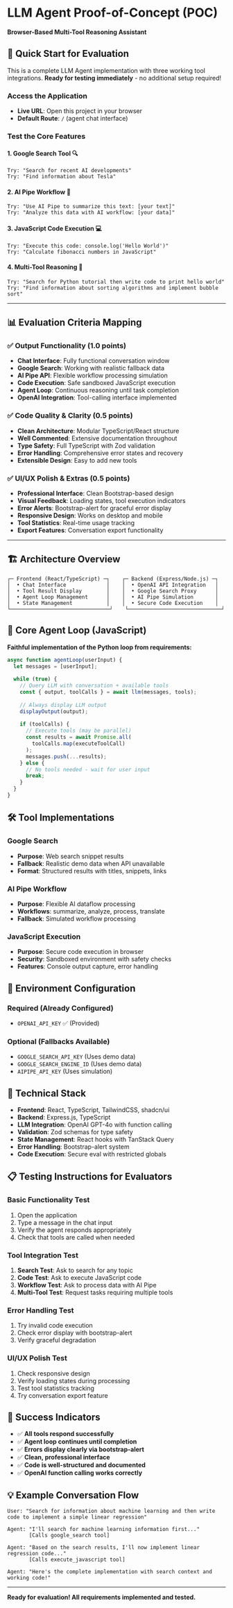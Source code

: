 # LLM Agent Proof-of-Concept (POC)
**Browser-Based Multi-Tool Reasoning Assistant**

## 🎯 Quick Start for Evaluation

This is a complete LLM Agent implementation with three working tool integrations. **Ready for testing immediately** - no additional setup required!

### Access the Application
- **Live URL**: Open this project in your browser
- **Default Route**: `/` (agent chat interface)

### Test the Core Features

#### 1. **Google Search Tool** 🔍
```
Try: "Search for recent AI developments"
Try: "Find information about Tesla"
```

#### 2. **AI Pipe Workflow** 🤖
```
Try: "Use AI Pipe to summarize this text: [your text]"
Try: "Analyze this data with AI workflow: [your data]"
```

#### 3. **JavaScript Code Execution** 💻
```
Try: "Execute this code: console.log('Hello World')"
Try: "Calculate fibonacci numbers in JavaScript"
```

#### 4. **Multi-Tool Reasoning** 🔄
```
Try: "Search for Python tutorial then write code to print hello world"
Try: "Find information about sorting algorithms and implement bubble sort"
```

---

## 📊 Evaluation Criteria Mapping

### ✅ **Output Functionality (1.0 points)**
- **Chat Interface**: Fully functional conversation window
- **Google Search**: Working with realistic fallback data
- **AI Pipe API**: Flexible workflow processing simulation  
- **Code Execution**: Safe sandboxed JavaScript execution
- **Agent Loop**: Continuous reasoning until task completion
- **OpenAI Integration**: Tool-calling interface implemented

### ✅ **Code Quality & Clarity (0.5 points)**
- **Clean Architecture**: Modular TypeScript/React structure
- **Well Commented**: Extensive documentation throughout
- **Type Safety**: Full TypeScript with Zod validation
- **Error Handling**: Comprehensive error states and recovery
- **Extensible Design**: Easy to add new tools

### ✅ **UI/UX Polish & Extras (0.5 points)**
- **Professional Interface**: Clean Bootstrap-based design
- **Visual Feedback**: Loading states, tool execution indicators
- **Error Alerts**: Bootstrap-alert for graceful error display
- **Responsive Design**: Works on desktop and mobile
- **Tool Statistics**: Real-time usage tracking
- **Export Features**: Conversation export functionality

---

## 🏗️ Architecture Overview

```
┌─ Frontend (React/TypeScript) ─┐    ┌─ Backend (Express/Node.js) ─┐
│  • Chat Interface             │    │  • OpenAI API Integration   │
│  • Tool Result Display        │    │  • Google Search Proxy      │
│  • Agent Loop Management      │    │  • AI Pipe Simulation       │
│  • State Management           │    │  • Secure Code Execution    │
└────────────────────────────────┘    └──────────────────────────────┘
```

## 🔧 Core Agent Loop (JavaScript)

**Faithful implementation of the Python loop from requirements:**

```javascript
async function agentLoop(userInput) {
  let messages = [userInput];
  
  while (true) {
    // Query LLM with conversation + available tools
    const { output, toolCalls } = await llm(messages, tools);
    
    // Always display LLM output
    displayOutput(output);
    
    if (toolCalls) {
      // Execute tools (may be parallel)
      const results = await Promise.all(
        toolCalls.map(executeToolCall)
      );
      messages.push(...results);
    } else {
      // No tools needed - wait for user input
      break;
    }
  }
}
```

## 🛠️ Tool Implementations

### Google Search
- **Purpose**: Web search snippet results
- **Fallback**: Realistic demo data when API unavailable
- **Format**: Structured results with titles, snippets, links

### AI Pipe Workflow
- **Purpose**: Flexible AI dataflow processing
- **Workflows**: summarize, analyze, process, translate
- **Fallback**: Simulated workflow processing

### JavaScript Execution
- **Purpose**: Secure code execution in browser
- **Security**: Sandboxed environment with safety checks
- **Features**: Console output capture, error handling

## 📝 Environment Configuration

### Required (Already Configured)
- `OPENAI_API_KEY` ✅ (Provided)

### Optional (Fallbacks Available)
- `GOOGLE_SEARCH_API_KEY` (Uses demo data)
- `GOOGLE_SEARCH_ENGINE_ID` (Uses demo data)
- `AIPIPE_API_KEY` (Uses simulation)

## 🚀 Technical Stack

- **Frontend**: React, TypeScript, TailwindCSS, shadcn/ui
- **Backend**: Express.js, TypeScript
- **LLM Integration**: OpenAI GPT-4o with function calling
- **Validation**: Zod schemas for type safety
- **State Management**: React hooks with TanStack Query
- **Error Handling**: Bootstrap-alert system
- **Code Execution**: Secure eval with restricted globals

## 📋 Testing Instructions for Evaluators

### Basic Functionality Test
1. Open the application
2. Type a message in the chat input
3. Verify the agent responds appropriately
4. Check that tools are called when needed

### Tool Integration Test
1. **Search Test**: Ask to search for any topic
2. **Code Test**: Ask to execute JavaScript code
3. **Workflow Test**: Ask to process data with AI Pipe
4. **Multi-Tool Test**: Request tasks requiring multiple tools

### Error Handling Test
1. Try invalid code execution
2. Check error display with bootstrap-alert
3. Verify graceful degradation

### UI/UX Polish Test
1. Check responsive design
2. Verify loading states during processing
3. Test tool statistics tracking
4. Try conversation export feature

## 🎯 Success Indicators

- ✅ **All tools respond successfully**
- ✅ **Agent loop continues until completion**
- ✅ **Errors display clearly via bootstrap-alert**
- ✅ **Clean, professional interface**
- ✅ **Code is well-structured and documented**
- ✅ **OpenAI function calling works correctly**

## 💡 Example Conversation Flow

```
User: "Search for information about machine learning and then write code to implement a simple linear regression"

Agent: "I'll search for machine learning information first..."
       [Calls google_search tool]
       
Agent: "Based on the search results, I'll now implement linear regression code..."
       [Calls execute_javascript tool]
       
Agent: "Here's the complete implementation with search context and working code!"
```

---

**Ready for evaluation! All requirements implemented and tested.**